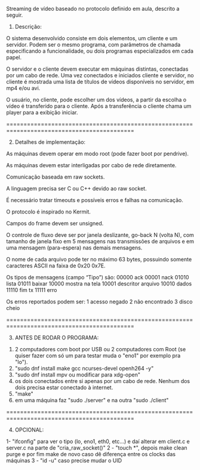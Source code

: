 Streaming de vídeo baseado no protocolo definido em aula, descrito a seguir.



1. Descrição:

O sistema desenvolvido consiste em dois elementos, um cliente e um servidor. Podem ser o mesmo
programa, com parâmetros de chamada especificando a funcionalidade, ou dois programas
especializados em cada papel.

O servidor e o cliente devem executar em máquinas distintas, conectadas por um cabo de rede.
Uma vez conectados e iniciados cliente e servidor, no cliente é mostrada uma lista de títulos de
vídeos disponíveis no servidor, em mp4 e/ou avi.

O usuário, no cliente, pode escolher um dos vídeos, a partir da escolha o vídeo é
transferido para o cliente. Após a transferência o cliente chama um player para a exibição iniciar.

===========================================================================================

2. Detalhes de implementação:

As máquinas devem operar em modo root (pode fazer boot por pendrive).

As máquinas devem estar interligadas por cabo de rede diretamente.

Comunicação baseada em raw sockets.

A linguagem precisa ser C ou C++ devido ao raw socket.

É necessário tratar timeouts e possíveis erros e falhas na comunicação.

O protocolo é inspirado no Kermit.

Campos do frame devem ser unsigned.

O controle de fluxo deve ser por janela deslizante, go-back N (volta N), com tamanho de janela fixo
em 5 mensagens nas transmissões de arquivos e em uma mensagem (para-espera) nas demais
mensagens.

O nome de cada arquivo pode ter no máximo 63 bytes, possuindo
somente caracteres ASCII na faixa de 0x20 0x7E.

Os tipos de mensagens (campo “Tipo”) são:
00000 ack
00001 nack
01010 lista
01011 baixar
10000 mostra na tela
10001 descritor arquivo
10010 dados
11110 fim tx
11111 erro

Os erros reportados podem ser:
1 acesso negado
2 não encontrado
3 disco cheio

===========================================================================================

3. ANTES DE RODAR O PROGRAMA:

1) 2 computadores com boot por USB ou 2 computadores com Root (se quiser fazer com só um para testar muda o "eno1" por exemplo pra "lo").
2) "sudo dnf install make gcc ncurses-devel openh264 -y"
3) "sudo dnf install mpv ou modificar para xdg-open"
4) os dois conectados entre si apenas por um cabo de rede. Nenhum dos dois precisa estar conectado à internet.
5) "make"
6) em uma máquina faz "sudo ./server" e na outra "sudo ./client"

===========================================================================================

4. OPCIONAL:

1- "ifconfig" para ver o tipo (lo, eno1, eth0, etc...) e daí alterar em client.c e server.c na parte de "cria_raw_socket()"
2 - "touch *", depois make clean purge e por fim make de novo caso dê diferença entre os clocks das máquinas
3 - "id -u" caso precise mudar o UID

